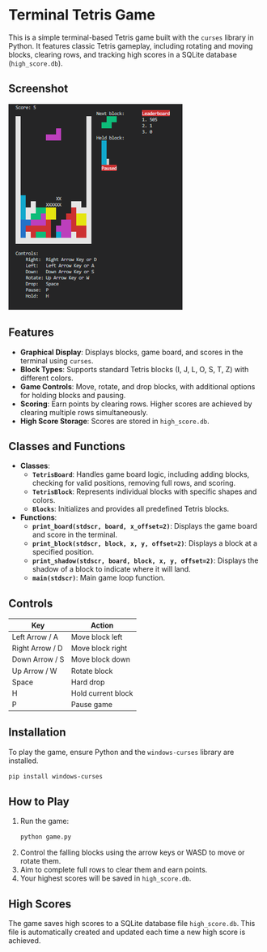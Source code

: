 # Terminal Tetris Game

This is a simple terminal-based Tetris game built with the `curses` library in Python. It features classic Tetris gameplay, including rotating and moving blocks, clearing rows, and tracking high scores in a SQLite database (`high_score.db`).

## Screenshot
![alt text](https://raw.githubusercontent.com/SantiagoEnriqueGA/tetris_game/refs/heads/main/game.PNG)

## Features

- **Graphical Display**: Displays blocks, game board, and scores in the terminal using `curses`.
- **Block Types**: Supports standard Tetris blocks (I, J, L, O, S, T, Z) with different colors.
- **Game Controls**: Move, rotate, and drop blocks, with additional options for holding blocks and pausing.
- **Scoring**: Earn points by clearing rows. Higher scores are achieved by clearing multiple rows simultaneously.
- **High Score Storage**: Scores are stored in `high_score.db`.

## Classes and Functions

- **Classes**:
  - **`TetrisBoard`**: Handles game board logic, including adding blocks, checking for valid positions, removing full rows, and scoring.
  - **`TetrisBlock`**: Represents individual blocks with specific shapes and colors.
  - **`Blocks`**: Initializes and provides all predefined Tetris blocks.
- **Functions**:
  - **`print_board(stdscr, board, x_offset=2)`**: Displays the game board and score in the terminal.
  - **`print_block(stdscr, block, x, y, offset=2)`**: Displays a block at a specified position.
  - **`print_shadow(stdscr, board, block, x, y, offset=2)`**: Displays the shadow of a block to indicate where it will land.
  - **`main(stdscr)`**: Main game loop function.

## Controls

| Key                   | Action                        |
|-----------------------|-------------------------------|
| Left Arrow / A        | Move block left               |
| Right Arrow / D       | Move block right              |
| Down Arrow / S        | Move block down              |
| Up Arrow / W          | Rotate block                  |
| Space                 | Hard drop                     |
| H                     | Hold current block            |
| P                     | Pause game                    |

## Installation

To play the game, ensure Python and the `windows-curses` library are installed.

```bash
pip install windows-curses
```

## How to Play

1. Run the game:
    ```bash
    python game.py
    ```
2. Control the falling blocks using the arrow keys or WASD to move or rotate them.
3. Aim to complete full rows to clear them and earn points.
4. Your highest scores will be saved in `high_score.db`.

## High Scores

The game saves high scores to a SQLite database file `high_score.db`. This file is automatically created and updated each time a new high score is achieved.
